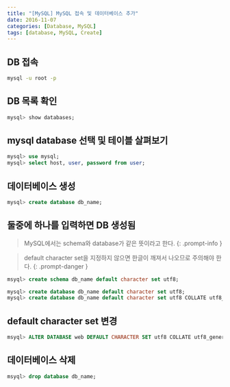 ```yaml
---
title: "[MySQL] MySQL 접속 및 데이터베이스 추가"
date: 2016-11-07
categories: [Database, MySQL]
tags: [database, MySQL, Create]
---
```


## DB 접속

```bash
mysql -u root -p
```

## DB 목록 확인

```sql
mysql> show databases;     
```

## mysql database 선택 및 테이블 살펴보기

```sql
mysql> use mysql;
mysql> select host, user, password from user;
```

## 데이터베이스 생성

```sql
mysql> create database db_name;    
```

## 둘중에 하나를 입력하면 DB 생성됨

> MySQL에서는 schema와 database가 같은 뜻이라고 한다.
{: .prompt-info }

> default character set을 지정하지 않으면 한글이 깨져서 나오므로 주의해야 한다.
{: .prompt-danger }

```sql
msyql> create schema db_name default character set utf8;
```

```sql
mysql> create database db_name default character set utf8;
mysql> create database db_name default character set utf8 COLLATE utf8_general_ci;
```

## default character set 변경

```sql
msyql> ALTER DATABASE web DEFAULT CHARACTER SET utf8 COLLATE utf8_general_ci;
```

## 데이터베이스 삭제

```sql
msyql> drop database db_name;
```
